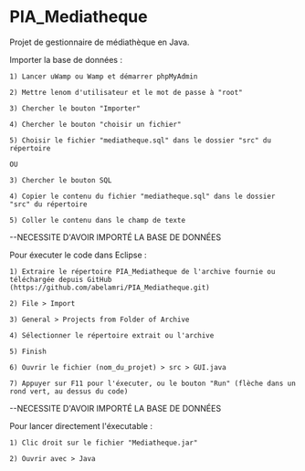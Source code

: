 # PIA_Mediatheque
Projet de gestionnaire de médiathèque en Java.

Importer la base de données :

	1) Lancer uWamp ou Wamp et démarrer phpMyAdmin
	
	2) Mettre lenom d'utilisateur et le mot de passe à "root"

	3) Chercher le bouton "Importer"
	
	4) Chercher le bouton "choisir un fichier"
	
	5) Choisir le fichier "mediatheque.sql" dans le dossier "src" du répertoire
	
	OU
	
	3) Chercher le bouton SQL
	
	4) Copier le contenu du fichier "mediatheque.sql" dans le dossier "src" du répertoire
	
	5) Coller le contenu dans le champ de texte
	

--NECESSITE D'AVOIR IMPORTÉ LA BASE DE DONNÉES

Pour éxecuter le code dans Eclipse :

	1) Extraire le répertoire PIA_Mediatheque de l'archive fournie ou téléchargée depuis GitHub (https://github.com/abelamri/PIA_Mediatheque.git)
	
	2) File > Import
	
	3) General > Projects from Folder of Archive
	
	4) Sélectionner le répertoire extrait ou l'archive
	
	5) Finish
	
	6) Ouvrir le fichier (nom_du_projet) > src > GUI.java
	
	7) Appuyer sur F11 pour l'éxecuter, ou le bouton "Run" (flèche dans un rond vert, au dessus du code)
	
	
--NECESSITE D'AVOIR IMPORTÉ LA BASE DE DONNÉES

Pour lancer directement l'éxecutable :

	1) Clic droit sur le fichier "Mediatheque.jar"
	
	2) Ouvrir avec > Java
	
	
